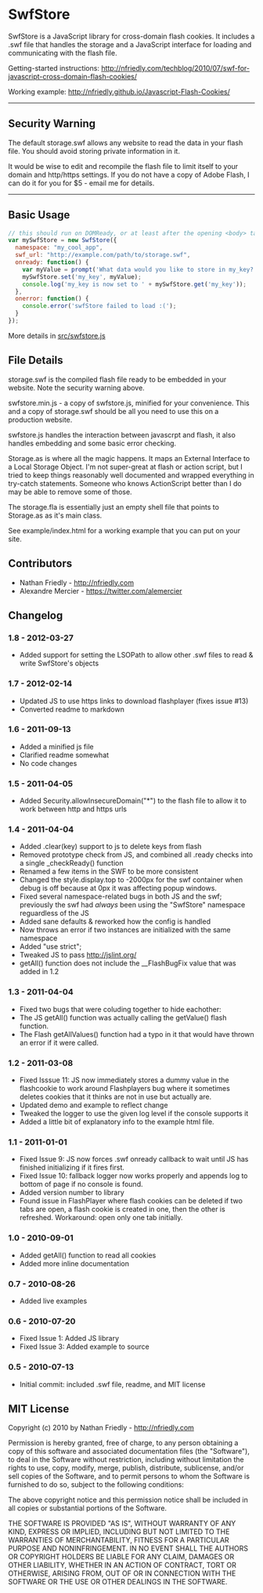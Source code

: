 SwfStore
=======

SwfStore is a JavaScript library for cross-domain flash cookies. It includes a .swf file that handles the 
storage and a JavaScript interface for loading and communicating with the flash file.

Getting-started instructions: http://nfriedly.com/techblog/2010/07/swf-for-javascript-cross-domain-flash-cookies/ 

Working example: http://nfriedly.github.io/Javascript-Flash-Cookies/


---

Security Warning
----------------

The default storage.swf allows any website to read the data in your flash file. You should avoid storing private 
information in it. 

It would be wise to edit and recompile the flash file to limit itself to your domain and http/https settings. If 
you do not have a copy of Adobe Flash, I can do it for you for $5 - email me for details.

---

Basic Usage
-----------

```javascript
// this should run on DOMReady, or at least after the opening <body> tag has been parsed.
var mySwfStore = new SwfStore({
  namespace: "my_cool_app",
  swf_url: "http://example.com/path/to/storage.swf",
  onready: function() {
    var myValue = prompt('What data would you like to store in my_key?');
    mySwfStore.set('my_key', myValue);
    console.log('my_key is now set to ' + mySwfStore.get('my_key'));
  },
  onerror: function() {
    console.error('swfStore failed to load :(');
  }
});
```
    
More details in [src/swfstore.js](https://github.com/nfriedly/Javascript-Flash-Cookies/blob/master/src/swfstore.js)


File Details 
------------

storage.swf is the compiled flash file ready to be embedded in your website. Note the security warning above.

swfstore.min.js - a copy of swfstore.js, minified for your convenience. This and a copy of storage.swf should 
be all you need to use this on a production website.

swfstore.js handles the interaction between javascrpt and flash, it also handles embedding and some basic error 
checking.

Storage.as is where all the magic happens. It maps an External Interface to a Local Storage Object. I'm not 
super-great at flash or action script, but I tried to keep things reasonably well documented and wrapped 
everything in try-catch statements. Someone who knows ActionScript better than I do may be able to remove some 
of those.

The storage.fla is essentially just an empty shell file that points to Storage.as as it's main class.

See example/index.html for a working example that you can put on your site.


Contributors
------------
* Nathan Friedly - http://nfriedly.com
* Alexandre Mercier - https://twitter.com/alemercier


Changelog
---------

### 1.8 - 2012-03-27
* Added support for setting the LSOPath to allow other .swf files to read & write SwfStore's objects

### 1.7 - 2012-02-14

* Updated JS to use https links to download flashplayer (fixes issue #13)
* Converted readme to markdown

### 1.6 - 2011-09-13

* Added a minified js file
* Clarified readme somewhat
* No code changes

### 1.5 - 2011-04-05

* Added Security.allowInsecureDomain("*") to the flash file to allow it to work between http and https urls

### 1.4 - 2011-04-04

* Added .clear(key) support to js to delete keys from flash
* Removed prototype check from JS, and combined all .ready checks into a single _checkReady() function
* Renamed a few items in the SWF to be more consistent
* Changed the style.display.top to -2000px for the swf container when debug is off because at 0px it was affecting popup windows.
* Fixed several namespace-related bugs in both JS and the swf; previously the swf had *always* been using the "SwfStore" namespace reguardless of the JS
* Added sane defaults & reworked how the config is handled
* Now throws an error if two instances are initialized with the same namespace
* Added "use strict"; 
* Tweaked JS to pass http://jslint.org/
* getAll() function does not include the __FlashBugFix value that was added in 1.2

### 1.3 - 2011-04-04

* Fixed two bugs that were coluding together to hide eachother:
* The JS getAll() function was actually calling the getValue() flash function.
* The Flash getAllValues() function had a typo in it that would have thrown an error if it were called.

### 1.2 - 2011-03-08

* Fixed Isssue 11: JS now immediately stores a dummy value in the flashcookie to work around Flashplayers bug where it sometimes deletes cookies that it thinks are not in use but actually are. 
* Updated demo and example to reflect change
* Tweaked the logger to use the given log level if the console supports it
* Added a little bit of explanatory info to the example html file.

### 1.1 - 2011-01-01

* Fixed Issue 9: JS now forces .swf onready callback to wait until JS has finished initializing if it fires first.
* Fixed Issue 10: fallback logger now works properly and appends log to bottom of page if no console is found.
* Added version number to library
* Found issue in FlashPlayer where flash cookies can be deleted if two tabs are open, a flash cookie is created in one, then the other is refreshed. Workaround: open only one tab initially.

### 1.0 - 2010-09-01

* Added getAll() function to read all cookies
* Added more inline documentation

### 0.7 - 2010-08-26

* Added live examples

### 0.6 - 2010-07-20

* Fixed Issue 1: Added JS library
* Fixed Issue 3: Added example to source

### 0.5 - 2010-07-13

* Initial commit: included .swf file, readme, and MIT license


MIT License
-----------

Copyright (c) 2010 by Nathan Friedly - http://nfriedly.com

Permission is hereby granted, free of charge, to any person obtaining a copy
of this software and associated documentation files (the "Software"), to deal
in the Software without restriction, including without limitation the rights
to use, copy, modify, merge, publish, distribute, sublicense, and/or sell
copies of the Software, and to permit persons to whom the Software is
furnished to do so, subject to the following conditions:

The above copyright notice and this permission notice shall be included in
all copies or substantial portions of the Software.

THE SOFTWARE IS PROVIDED "AS IS", WITHOUT WARRANTY OF ANY KIND, EXPRESS OR
IMPLIED, INCLUDING BUT NOT LIMITED TO THE WARRANTIES OF MERCHANTABILITY,
FITNESS FOR A PARTICULAR PURPOSE AND NONINFRINGEMENT. IN NO EVENT SHALL THE
AUTHORS OR COPYRIGHT HOLDERS BE LIABLE FOR ANY CLAIM, DAMAGES OR OTHER
LIABILITY, WHETHER IN AN ACTION OF CONTRACT, TORT OR OTHERWISE, ARISING FROM,
OUT OF OR IN CONNECTION WITH THE SOFTWARE OR THE USE OR OTHER DEALINGS IN
THE SOFTWARE.
